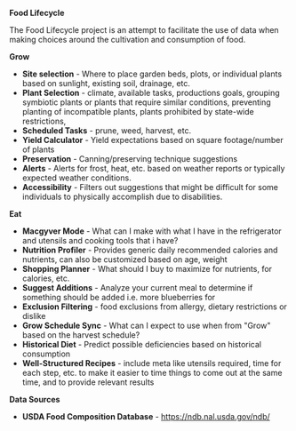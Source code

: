 **Food Lifecycle**

The Food Lifecycle project is an attempt to facilitate the use of data when making choices around the cultivation and consumption of food.

**Grow**
- **Site selection** - Where to place garden beds, plots, or individual plants based on sunlight, existing soil, drainage, etc.
- **Plant Selection** - climate, available tasks, productions goals, grouping symbiotic plants or plants that require similar conditions, preventing planting of incompatible plants, plants prohibited by state-wide restrictions,
- **Scheduled Tasks** - prune, weed, harvest, etc.
- **Yield Calculator** - Yield expectations based on square footage/number of plants
- **Preservation** - Canning/preserving technique suggestions
- **Alerts** - Alerts for frost, heat, etc. based on weather reports or typically expected weather conditions.
- **Accessibility** - Filters out suggestions that might be difficult for some individuals to physically accomplish due to disabilities.


**Eat**
- **Macgyver Mode** - What can I make with what I have in the refrigerator and utensils and cooking tools that i have?
- **Nutrition Profiler** - Provides generic daily recommended calories and nutrients, can also be customized based on age, weight
- **Shopping Planner** - What should I buy to maximize for nutrients, for calories, etc.
- **Suggest Additions** - Analyze your current meal to determine if something should be added i.e. more blueberries for
-  **Exclusion Filtering** - food exclusions from allergy, dietary restrictions or dislike
- **Grow Schedule Sync** - What can I expect to use when from "Grow" based on the harvest schedule?
- **Historical Diet** - Predict possible deficiencies based on historical consumption
- **Well-Structured Recipes** - include meta like utensils required, time for each step, etc. to make it easier to time things to come out at the same time, and to provide relevant results

**Data Sources**
- **USDA Food Composition Database** - https://ndb.nal.usda.gov/ndb/
